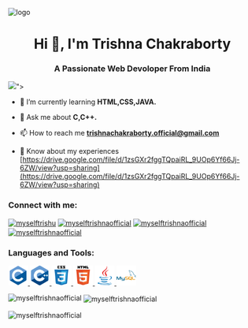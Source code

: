 ![logo]("https://github.com/Myselftrishnaofficial/Myselftrishnaofficial/blob/main/COVER%20PAGE-2.png")
<h1 align="center">Hi 👋, I'm Trishna Chakraborty</h1>
<h3 align="center">A Passionate Web Devoloper From India</h3>
<p align="left"> <img src="https://camo.githubusercontent.com/f8561052d5519d5b219d3d02cdf56d0969d2cdab435e6739ba6b7cb26866f5fe/68747470733a2f2f6d69722d73332d63646e2d63662e626568616e63652e6e65742f70726f6a6563745f6d6f64756c65732f646973702f3630313031343131363737303437352e363036386265666634363430612e676966">"> </p>

- 🌱 I’m currently learning **HTML,CSS,JAVA.**

- 💬 Ask me about **C,C++.**

- 📫 How to reach me **trishnachakraborty.official@gmail.com**

- 📄 Know about my experiences [https://drive.google.com/file/d/1zsGXr2fggTQpaiRL_9UOp6Yf66Jj-6ZW/view?usp=sharing](https://drive.google.com/file/d/1zsGXr2fggTQpaiRL_9UOp6Yf66Jj-6ZW/view?usp=sharing)

<h3 align="left">Connect with me:</h3>
<p align="left">
<a href="https://twitter.com/myselftrishu" target="blank"><img align="center" src="https://raw.githubusercontent.com/rahuldkjain/github-profile-readme-generator/master/src/images/icons/Social/twitter.svg" alt="myselftrishu" height="30" width="40" /></a>
<a href="https://linkedin.com/in/myselftrishnaofficial" target="blank"><img align="center" src="https://raw.githubusercontent.com/rahuldkjain/github-profile-readme-generator/master/src/images/icons/Social/linked-in-alt.svg" alt="myselftrishnaofficial" height="30" width="40" /></a>
<a href="https://fb.com/myselftrishnaofficial" target="blank"><img align="center" src="https://raw.githubusercontent.com/rahuldkjain/github-profile-readme-generator/master/src/images/icons/Social/facebook.svg" alt="myselftrishnaofficial" height="30" width="40" /></a>
<a href="https://instagram.com/myselftrishnaofficial" target="blank"><img align="center" src="https://raw.githubusercontent.com/rahuldkjain/github-profile-readme-generator/master/src/images/icons/Social/instagram.svg" alt="myselftrishnaofficial" height="30" width="40" /></a>
</p>

<h3 align="left">Languages and Tools:</h3>
<p align="left"> <a href="https://www.cprogramming.com/" target="_blank" rel="noreferrer"> <img src="https://raw.githubusercontent.com/devicons/devicon/master/icons/c/c-original.svg" alt="c" width="40" height="40"/> </a> <a href="https://www.w3schools.com/cpp/" target="_blank" rel="noreferrer"> <img src="https://raw.githubusercontent.com/devicons/devicon/master/icons/cplusplus/cplusplus-original.svg" alt="cplusplus" width="40" height="40"/> </a> <a href="https://www.w3schools.com/css/" target="_blank" rel="noreferrer"> <img src="https://raw.githubusercontent.com/devicons/devicon/master/icons/css3/css3-original-wordmark.svg" alt="css3" width="40" height="40"/> </a> <a href="https://www.w3.org/html/" target="_blank" rel="noreferrer"> <img src="https://raw.githubusercontent.com/devicons/devicon/master/icons/html5/html5-original-wordmark.svg" alt="html5" width="40" height="40"/> </a> <a href="https://www.java.com" target="_blank" rel="noreferrer"> <img src="https://raw.githubusercontent.com/devicons/devicon/master/icons/java/java-original.svg" alt="java" width="40" height="40"/> </a> <a href="https://www.mysql.com/" target="_blank" rel="noreferrer"> <img src="https://raw.githubusercontent.com/devicons/devicon/master/icons/mysql/mysql-original-wordmark.svg" alt="mysql" width="40" height="40"/> </a> </p>

<p><img align="left" src="https://github-readme-stats.vercel.app/api/top-langs?username=myselftrishnaofficial&show_icons=true&locale=en&layout=compact" alt="myselftrishnaofficial" /></p>

<p>&nbsp;<img align="center" src="https://github-readme-stats.vercel.app/api?username=myselftrishnaofficial&show_icons=true&locale=en" alt="myselftrishnaofficial" /></p>

<p><img align="center" src="https://github-readme-streak-stats.herokuapp.com/?user=myselftrishnaofficial&" alt="myselftrishnaofficial" /></p>
